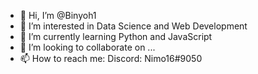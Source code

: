- 👋 Hi, I’m @Binyoh1
- 👀 I’m interested in Data Science and Web Development
- 🌱 I’m currently learning Python and JavaScript
- 💞️ I’m looking to collaborate on ...
- 📫 How to reach me: 
                      Discord: Nimo16#9050

<!---
Binyoh1/Binyoh1 is a ✨ special ✨ repository because its `README.md` (this file) appears on your GitHub profile.
You can click the Preview link to take a look at your changes.
--->
